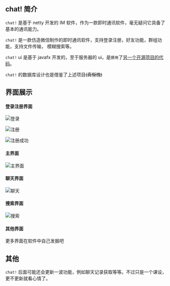 ## chat! 简介

`chat!` 是基于 netty 开发的 IM 软件，作为一款即时通讯软件，毫无疑问它具备了基本的通讯能力。

`chat!` 是一款仿造微信制作的即时通讯软件，支持登录注册，好友功能，群组功能，支持文件传输， 模糊搜索等。

`chat!` ui 是基于 javafx 开发的，至于服务器的 ui，是`挪用`了[另一个开源项目的代码](https://github.com/cnRuanYF/CrazyChat)。

`chat!` 的数据库设计也是借鉴了上述项目~~(真惭愧)~~

## 界面展示

#### 登录注册界面

![登录](..\img\登录.png)

![注册](..\img\注册.png)

![注册成功](..\img\注册1.png)

#### 主界面

![主界面](..\img\登陆成功.png)

#### 聊天界面

![聊天](..\img\聊天1.png)

#### 搜索界面

![搜索](..\img\搜索.png)

#### 其他界面

更多界面在软件中自己发掘吧

## 其他

`chat!` 后面可能还会更新一波功能，例如聊天记录获取等等。不过只是一个课设，更不更新就看心情了。
